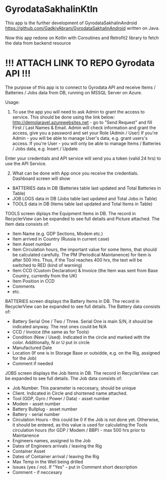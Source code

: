 # GyrodataSakhalinKtln

This app is the further development of GyrodataSakhalinAndroid
https://github.com/GadkiyAbram/GyrodataSakhalinAndroid
written on Java.

Now this app redone on Kotlin with Coroutines and Retrofit2 library to fetch the data from backend resource 
# !!! ATTACH LINK TO REPO Gyrodata API !!!

The purpose of this app is to connect to Gyrodata API and receive Items / Batteries / Jobs data from DB, running on MSSQL Server on Azure.

Usage:
1. To use the app you will need to ask Admin to grant the access to service.
This should be done using the link below:
http://demolaravel.azurewebsites.net - go to "Send Request" and fill First / Last Names & Email. Admin will check information and grant the access, give you a password and set your Role (Admin / User)
If you're Admin - you will be able to manage User's data, e.g. grant users's access.
If you're User - you will only be able to manage Items / Batteries / Jobs data, e.g. Insert / Update.

Enter your credentials and API service will send you a token (valid 24 hrs) to use the API Service.

2. What can be done with App once you receive the credentials.
Dashboard screen will show 
  - BATTERIES data in DB (Batteries table last updated and Total Batteries in Table)
  - JOB LOGS data in DB (Jobs table last updated and Total Jobs in Table)
  - TOOLS data in DB (Items table last updated and Total Items in Table)
  
TOOLS screen diplays the Equipment Items in DB. The record in RecyclerView can be expanded to see full details and Picture attached.
The Item data consists of: 
  - Item Name (e.g. GDP Sections, Modem etc.)
  - Item arrived in Country (Russia in current case)
  - Item Asset number
  - Item Circulation hours, the important value for some Items, that should be calculated carefully. The PM (Periodical Maintanence) for Item is after 500 Hrs.
    Thus, if the Tool reaches 400 hrs, the text will be switched to RED (kind of warning)
  - Item CCD (Custom Declaration) & Invoice (the Item was sent from Base Country, currently from the UK)
  - Item Position in CCD
  - Comments
  - etc.
  
 BATTERIES screen displays the Battery Items in DB. The record in RecyclerView can be expanded to see full details.
 The Battery data consists of:
   - Battery Serial One / Two / Three. Serial One is main S/N, it should be indicated anyway. The rest ones could be N/A
   - CCD / Invoice (the same as for Tools)
   - Condition (New / Used). Indicated in the circle and marked with the color. Additionally, N or U put in circle
   - Manufactured Date
   - Location (If one is in Storage Base or outsidde, e.g. on the Rig, assigned for the Job)
   - Comment if needed
   
 JOBS screen displays the Job Items in DB. The record in RecyclerView can be expanded to see full details.
 The Job data consists of:
  - Job Number. This parameter is neccesary, should be unique
  - Client. Indicated in Circle and shortened name attached.
  - Tool (GDP, Gyro / Power / Data) - asset number
  - Modem - asset number
  - Battery Bullplug - asset number
  - Battery - serial number
  - Circulation Hours - this could be 0 if the Job is not done yet. Otherwise, it should be entered, as this value is used for calculating the Tools circulation hours (for GDP / Modem / BBP) - max 500 hrs prior to Maintanence
  - Engineers names, assigned to the Job
  - Dates of Engineers arrivals / leaving the Rig
  - Container Asset
  - Dates of Container arrival / leaving the Rig
  - Max Temp in the Well being drilled
  - Issues (yes / no). If "Yes" - put in Comment short description
  - Comment - if neccesary

